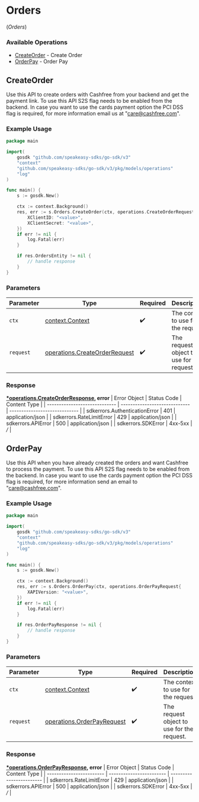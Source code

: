 # Orders
(*Orders*)

### Available Operations

* [CreateOrder](#createorder) - Create Order
* [OrderPay](#orderpay) - Order Pay

## CreateOrder

Use this API to create orders with Cashfree from your backend and get the payment link. To use this API S2S flag needs to be enabled from the backend. In case you want to use the cards payment option the PCI DSS flag is required, for more information email us at "care@cashfree.com".

### Example Usage

```go
package main

import(
	gosdk "github.com/speakeasy-sdks/go-sdk/v3"
	"context"
	"github.com/speakeasy-sdks/go-sdk/v3/pkg/models/operations"
	"log"
)

func main() {
    s := gosdk.New()

    ctx := context.Background()
    res, err := s.Orders.CreateOrder(ctx, operations.CreateOrderRequest{
        XClientID: "<value>",
        XClientSecret: "<value>",
    })
    if err != nil {
        log.Fatal(err)
    }

    if res.OrdersEntity != nil {
        // handle response
    }
}
```

### Parameters

| Parameter                                                                          | Type                                                                               | Required                                                                           | Description                                                                        |
| ---------------------------------------------------------------------------------- | ---------------------------------------------------------------------------------- | ---------------------------------------------------------------------------------- | ---------------------------------------------------------------------------------- |
| `ctx`                                                                              | [context.Context](https://pkg.go.dev/context#Context)                              | :heavy_check_mark:                                                                 | The context to use for the request.                                                |
| `request`                                                                          | [operations.CreateOrderRequest](../../pkg/models/operations/createorderrequest.md) | :heavy_check_mark:                                                                 | The request object to use for the request.                                         |


### Response

**[*operations.CreateOrderResponse](../../pkg/models/operations/createorderresponse.md), error**
| Error Object                  | Status Code                   | Content Type                  |
| ----------------------------- | ----------------------------- | ----------------------------- |
| sdkerrors.AuthenticationError | 401                           | application/json              |
| sdkerrors.RateLimitError      | 429                           | application/json              |
| sdkerrors.APIError            | 500                           | application/json              |
| sdkerrors.SDKError            | 4xx-5xx                       | */*                           |

## OrderPay

Use this API when you have already created the orders and want Cashfree to process the payment. To use this API S2S flag needs to be enabled from the backend. In case you want to use the cards payment option the PCI DSS flag is required, for more information send an email to "care@cashfree.com".

### Example Usage

```go
package main

import(
	gosdk "github.com/speakeasy-sdks/go-sdk/v3"
	"context"
	"github.com/speakeasy-sdks/go-sdk/v3/pkg/models/operations"
	"log"
)

func main() {
    s := gosdk.New()

    ctx := context.Background()
    res, err := s.Orders.OrderPay(ctx, operations.OrderPayRequest{
        XAPIVersion: "<value>",
    })
    if err != nil {
        log.Fatal(err)
    }

    if res.OrderPayResponse != nil {
        // handle response
    }
}
```

### Parameters

| Parameter                                                                    | Type                                                                         | Required                                                                     | Description                                                                  |
| ---------------------------------------------------------------------------- | ---------------------------------------------------------------------------- | ---------------------------------------------------------------------------- | ---------------------------------------------------------------------------- |
| `ctx`                                                                        | [context.Context](https://pkg.go.dev/context#Context)                        | :heavy_check_mark:                                                           | The context to use for the request.                                          |
| `request`                                                                    | [operations.OrderPayRequest](../../pkg/models/operations/orderpayrequest.md) | :heavy_check_mark:                                                           | The request object to use for the request.                                   |


### Response

**[*operations.OrderPayResponse](../../pkg/models/operations/orderpayresponse.md), error**
| Error Object             | Status Code              | Content Type             |
| ------------------------ | ------------------------ | ------------------------ |
| sdkerrors.RateLimitError | 429                      | application/json         |
| sdkerrors.APIError       | 500                      | application/json         |
| sdkerrors.SDKError       | 4xx-5xx                  | */*                      |
